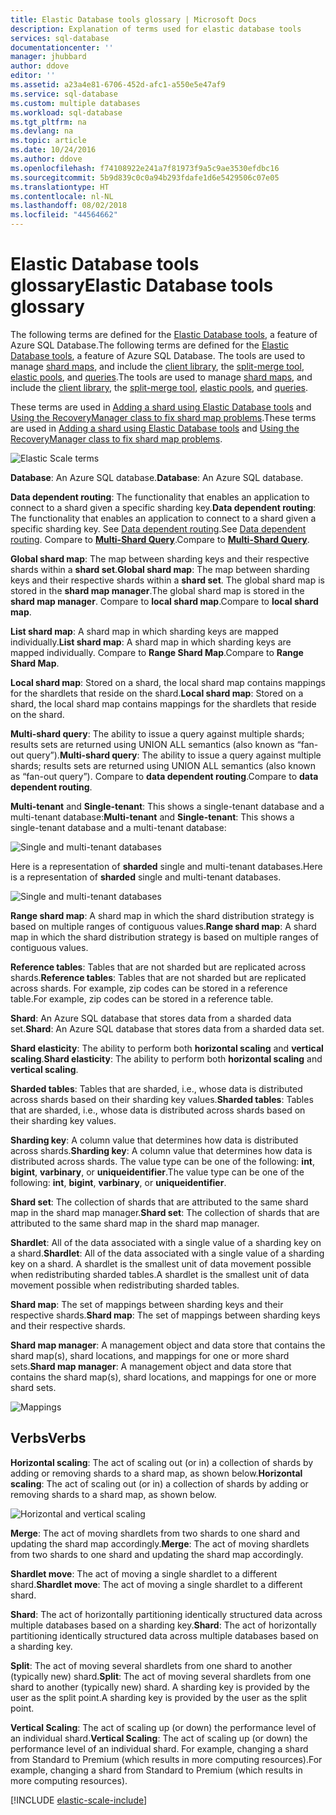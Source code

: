 ```yaml
---
title: Elastic Database tools glossary | Microsoft Docs
description: Explanation of terms used for elastic database tools
services: sql-database
documentationcenter: ''
manager: jhubbard
author: ddove
editor: ''
ms.assetid: a23a4e81-6706-452d-afc1-a550e5e47af9
ms.service: sql-database
ms.custom: multiple databases
ms.workload: sql-database
ms.tgt_pltfrm: na
ms.devlang: na
ms.topic: article
ms.date: 10/24/2016
ms.author: ddove
ms.openlocfilehash: f74108922e241a7f81973f9a5c9ae3530efdbc16
ms.sourcegitcommit: 5b9d839c0c0a94b293fdafe1d6e5429506c07e05
ms.translationtype: HT
ms.contentlocale: nl-NL
ms.lasthandoff: 08/02/2018
ms.locfileid: "44564662"
---
```

# <a name="elastic-database-tools-glossary"></a><span data-ttu-id="5bdc9-103">Elastic Database tools glossary</span><span class="sxs-lookup"><span data-stu-id="5bdc9-103">Elastic Database tools glossary</span></span>
<span data-ttu-id="5bdc9-104">The following terms are defined for the [Elastic Database tools](sql-database-elastic-scale-introduction.md), a feature of Azure SQL Database.</span><span class="sxs-lookup"><span data-stu-id="5bdc9-104">The following terms are defined for the [Elastic Database tools](sql-database-elastic-scale-introduction.md), a feature of Azure SQL Database.</span></span> <span data-ttu-id="5bdc9-105">The tools are used to manage [shard maps](sql-database-elastic-scale-shard-map-management.md), and include the [client library](sql-database-elastic-database-client-library.md), the [split-merge tool](sql-database-elastic-scale-overview-split-and-merge.md), [elastic pools](sql-database-elastic-pool.md), and [queries](sql-database-elastic-query-overview.md).</span><span class="sxs-lookup"><span data-stu-id="5bdc9-105">The tools are used to manage [shard maps](sql-database-elastic-scale-shard-map-management.md), and include the [client library](sql-database-elastic-database-client-library.md), the [split-merge tool](sql-database-elastic-scale-overview-split-and-merge.md), [elastic pools](sql-database-elastic-pool.md), and [queries](sql-database-elastic-query-overview.md).</span></span> 

<span data-ttu-id="5bdc9-106">These terms are used in [Adding a shard using Elastic Database tools](sql-database-elastic-scale-add-a-shard.md) and [Using the RecoveryManager class to fix shard map problems](sql-database-elastic-database-recovery-manager.md).</span><span class="sxs-lookup"><span data-stu-id="5bdc9-106">These terms are used in [Adding a shard using Elastic Database tools](sql-database-elastic-scale-add-a-shard.md) and [Using the RecoveryManager class to fix shard map problems](sql-database-elastic-database-recovery-manager.md).</span></span>

![Elastic Scale terms][1]

<span data-ttu-id="5bdc9-108">**Database**: An Azure SQL database.</span><span class="sxs-lookup"><span data-stu-id="5bdc9-108">**Database**: An Azure SQL database.</span></span> 

<span data-ttu-id="5bdc9-109">**Data dependent routing**: The functionality that enables an application to connect to a shard given a specific sharding key.</span><span class="sxs-lookup"><span data-stu-id="5bdc9-109">**Data dependent routing**: The functionality that enables an application to connect to a shard given a specific sharding key.</span></span> <span data-ttu-id="5bdc9-110">See [Data dependent routing](sql-database-elastic-scale-data-dependent-routing.md).</span><span class="sxs-lookup"><span data-stu-id="5bdc9-110">See [Data dependent routing](sql-database-elastic-scale-data-dependent-routing.md).</span></span> <span data-ttu-id="5bdc9-111">Compare to **[Multi-Shard Query](sql-database-elastic-scale-multishard-querying.md)**.</span><span class="sxs-lookup"><span data-stu-id="5bdc9-111">Compare to **[Multi-Shard Query](sql-database-elastic-scale-multishard-querying.md)**.</span></span>

<span data-ttu-id="5bdc9-112">**Global shard map**: The map between sharding keys and their respective shards within a **shard set**.</span><span class="sxs-lookup"><span data-stu-id="5bdc9-112">**Global shard map**: The map between sharding keys and their respective shards within a **shard set**.</span></span> <span data-ttu-id="5bdc9-113">The global shard map is stored in the **shard map manager**.</span><span class="sxs-lookup"><span data-stu-id="5bdc9-113">The global shard map is stored in the **shard map manager**.</span></span> <span data-ttu-id="5bdc9-114">Compare to **local shard map**.</span><span class="sxs-lookup"><span data-stu-id="5bdc9-114">Compare to **local shard map**.</span></span>

<span data-ttu-id="5bdc9-115">**List shard map**: A shard map in which sharding keys are mapped individually.</span><span class="sxs-lookup"><span data-stu-id="5bdc9-115">**List shard map**: A shard map in which sharding keys are mapped individually.</span></span> <span data-ttu-id="5bdc9-116">Compare to **Range Shard Map**.</span><span class="sxs-lookup"><span data-stu-id="5bdc9-116">Compare to **Range Shard Map**.</span></span>   

<span data-ttu-id="5bdc9-117">**Local shard map**: Stored on a shard, the local shard map contains mappings for the shardlets that reside on the shard.</span><span class="sxs-lookup"><span data-stu-id="5bdc9-117">**Local shard map**: Stored on a shard, the local shard map contains mappings for the shardlets that reside on the shard.</span></span>

<span data-ttu-id="5bdc9-118">**Multi-shard query**: The ability to issue a query against multiple shards; results sets are returned using UNION ALL semantics (also known as “fan-out query”).</span><span class="sxs-lookup"><span data-stu-id="5bdc9-118">**Multi-shard query**: The ability to issue a query against multiple shards; results sets are returned using UNION ALL semantics (also known as “fan-out query”).</span></span> <span data-ttu-id="5bdc9-119">Compare to **data dependent routing**.</span><span class="sxs-lookup"><span data-stu-id="5bdc9-119">Compare to **data dependent routing**.</span></span>

<span data-ttu-id="5bdc9-120">**Multi-tenant** and **Single-tenant**: This shows a single-tenant database and a multi-tenant database:</span><span class="sxs-lookup"><span data-stu-id="5bdc9-120">**Multi-tenant** and **Single-tenant**: This shows a single-tenant database and a multi-tenant database:</span></span>

![Single and multi-tenant databases](https://docstestmedia1.blob.core.windows.net/azure-media/articles/sql-database/media/sql-database-elastic-scale-glossary/multi-single-simple.png)

<span data-ttu-id="5bdc9-122">Here is a representation of **sharded** single and multi-tenant databases.</span><span class="sxs-lookup"><span data-stu-id="5bdc9-122">Here is a representation of **sharded** single and multi-tenant databases.</span></span> 

![Single and multi-tenant databases](https://docstestmedia1.blob.core.windows.net/azure-media/articles/sql-database/media/sql-database-elastic-scale-glossary/shards-single-multi.png)

<span data-ttu-id="5bdc9-124">**Range shard map**: A shard map in which the shard distribution strategy is based on multiple ranges of contiguous values.</span><span class="sxs-lookup"><span data-stu-id="5bdc9-124">**Range shard map**: A shard map in which the shard distribution strategy is based on multiple ranges of contiguous values.</span></span> 

<span data-ttu-id="5bdc9-125">**Reference tables**: Tables that are not sharded but are replicated across shards.</span><span class="sxs-lookup"><span data-stu-id="5bdc9-125">**Reference tables**: Tables that are not sharded but are replicated across shards.</span></span> <span data-ttu-id="5bdc9-126">For example, zip codes can be stored in a reference table.</span><span class="sxs-lookup"><span data-stu-id="5bdc9-126">For example, zip codes can be stored in a reference table.</span></span> 

<span data-ttu-id="5bdc9-127">**Shard**: An Azure SQL database that stores data from a sharded data set.</span><span class="sxs-lookup"><span data-stu-id="5bdc9-127">**Shard**: An Azure SQL database that stores data from a sharded data set.</span></span> 

<span data-ttu-id="5bdc9-128">**Shard elasticity**: The ability to perform both **horizontal scaling** and **vertical scaling**.</span><span class="sxs-lookup"><span data-stu-id="5bdc9-128">**Shard elasticity**: The ability to perform both **horizontal scaling** and **vertical scaling**.</span></span>

<span data-ttu-id="5bdc9-129">**Sharded tables**: Tables that are sharded, i.e., whose data is distributed across shards based on their sharding key values.</span><span class="sxs-lookup"><span data-stu-id="5bdc9-129">**Sharded tables**: Tables that are sharded, i.e., whose data is distributed across shards based on their sharding key values.</span></span> 

<span data-ttu-id="5bdc9-130">**Sharding key**: A column value that determines how data is distributed across shards.</span><span class="sxs-lookup"><span data-stu-id="5bdc9-130">**Sharding key**: A column value that determines how data is distributed across shards.</span></span> <span data-ttu-id="5bdc9-131">The value type can be one of the following: **int**, **bigint**, **varbinary**, or **uniqueidentifier**.</span><span class="sxs-lookup"><span data-stu-id="5bdc9-131">The value type can be one of the following: **int**, **bigint**, **varbinary**, or **uniqueidentifier**.</span></span> 

<span data-ttu-id="5bdc9-132">**Shard set**: The collection of shards that are attributed to the same shard map in the shard map manager.</span><span class="sxs-lookup"><span data-stu-id="5bdc9-132">**Shard set**: The collection of shards that are attributed to the same shard map in the shard map manager.</span></span>  

<span data-ttu-id="5bdc9-133">**Shardlet**: All of the data associated with a single value of a sharding key on a shard.</span><span class="sxs-lookup"><span data-stu-id="5bdc9-133">**Shardlet**: All of the data associated with a single value of a sharding key on a shard.</span></span> <span data-ttu-id="5bdc9-134">A shardlet is the smallest unit of data movement possible when redistributing sharded tables.</span><span class="sxs-lookup"><span data-stu-id="5bdc9-134">A shardlet is the smallest unit of data movement possible when redistributing sharded tables.</span></span> 

<span data-ttu-id="5bdc9-135">**Shard map**: The set of mappings between sharding keys and their respective shards.</span><span class="sxs-lookup"><span data-stu-id="5bdc9-135">**Shard map**: The set of mappings between sharding keys and their respective shards.</span></span>

<span data-ttu-id="5bdc9-136">**Shard map manager**: A management object and data store that contains the shard map(s), shard locations, and mappings for one or more shard sets.</span><span class="sxs-lookup"><span data-stu-id="5bdc9-136">**Shard map manager**: A management object and data store that contains the shard map(s), shard locations, and mappings for one or more shard sets.</span></span>

![Mappings][2]

## <a name="verbs"></a><span data-ttu-id="5bdc9-138">Verbs</span><span class="sxs-lookup"><span data-stu-id="5bdc9-138">Verbs</span></span>
<span data-ttu-id="5bdc9-139">**Horizontal scaling**: The act of scaling out (or in) a collection of shards by adding or removing shards to a shard map, as shown below.</span><span class="sxs-lookup"><span data-stu-id="5bdc9-139">**Horizontal scaling**: The act of scaling out (or in) a collection of shards by adding or removing shards to a shard map, as shown below.</span></span>

![Horizontal and vertical scaling][3]

<span data-ttu-id="5bdc9-141">**Merge**: The act of moving shardlets from two shards to one shard and updating the shard map accordingly.</span><span class="sxs-lookup"><span data-stu-id="5bdc9-141">**Merge**: The act of moving shardlets from two shards to one shard and updating the shard map accordingly.</span></span>

<span data-ttu-id="5bdc9-142">**Shardlet move**: The act of moving a single shardlet to a different shard.</span><span class="sxs-lookup"><span data-stu-id="5bdc9-142">**Shardlet move**: The act of moving a single shardlet to a different shard.</span></span> 

<span data-ttu-id="5bdc9-143">**Shard**: The act of horizontally partitioning identically structured data across multiple databases based on a sharding key.</span><span class="sxs-lookup"><span data-stu-id="5bdc9-143">**Shard**: The act of horizontally partitioning identically structured data across multiple databases based on a sharding key.</span></span>

<span data-ttu-id="5bdc9-144">**Split**: The act of moving several shardlets from one shard to another (typically new) shard.</span><span class="sxs-lookup"><span data-stu-id="5bdc9-144">**Split**: The act of moving several shardlets from one shard to another (typically new) shard.</span></span> <span data-ttu-id="5bdc9-145">A sharding key is provided by the user as the split point.</span><span class="sxs-lookup"><span data-stu-id="5bdc9-145">A sharding key is provided by the user as the split point.</span></span>

<span data-ttu-id="5bdc9-146">**Vertical Scaling**: The act of scaling up (or down) the performance level of an individual shard.</span><span class="sxs-lookup"><span data-stu-id="5bdc9-146">**Vertical Scaling**: The act of scaling up (or down) the performance level of an individual shard.</span></span> <span data-ttu-id="5bdc9-147">For example, changing a shard from Standard to Premium (which results in more computing resources).</span><span class="sxs-lookup"><span data-stu-id="5bdc9-147">For example, changing a shard from Standard to Premium (which results in more computing resources).</span></span> 

[!INCLUDE [elastic-scale-include](../../includes/elastic-scale-include.md)]

<!--Image references-->
[1]: https://docstestmedia1.blob.core.windows.net/azure-media/articles/sql-database/media/sql-database-elastic-scale-glossary/glossary.png
[2]: https://docstestmedia1.blob.core.windows.net/azure-media/articles/sql-database/media/sql-database-elastic-scale-glossary/mappings.png
[3]: https://docstestmedia1.blob.core.windows.net/azure-media/articles/sql-database/media/sql-database-elastic-scale-glossary/h_versus_vert.png






